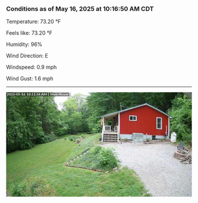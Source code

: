 ### Conditions as of May 16, 2025 at 10:16:50 AM CDT 

Temperature: 73.20 &deg;F

Feels like: 73.20 &deg;F

Humidity: 96%

Wind Direction: E

Windspeed: 0.9 mph

Wind Gust: 1.6 mph

---

<img src="./images/latest.jpeg"/>

